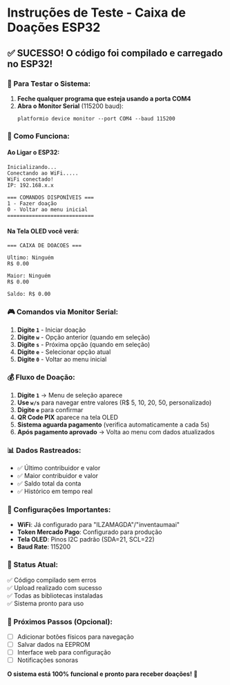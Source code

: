 # Instruções de Teste - Caixa de Doações ESP32

## ✅ SUCESSO! O código foi compilado e carregado no ESP32!

### 🔧 Para Testar o Sistema:

1. **Feche qualquer programa que esteja usando a porta COM4**
2. **Abra o Monitor Serial** (115200 baud):
   ```
   platformio device monitor --port COM4 --baud 115200
   ```

### 📱 Como Funciona:

#### **Ao Ligar o ESP32:**
```
Inicializando...
Conectando ao WiFi.....
WiFi conectado!
IP: 192.168.x.x

=== COMANDOS DISPONÍVEIS ===
1 - Fazer doação
0 - Voltar ao menu inicial
============================
```

#### **Na Tela OLED você verá:**
```
=== CAIXA DE DOACOES ===

Ultimo: Ninguém  
R$ 0.00

Maior: Ninguém
R$ 0.00

Saldo: R$ 0.00
```

### 🎮 Comandos via Monitor Serial:

1. **Digite `1`** - Iniciar doação
2. **Digite `w`** - Opção anterior (quando em seleção)
3. **Digite `s`** - Próxima opção (quando em seleção)  
4. **Digite `e`** - Selecionar opção atual
5. **Digite `0`** - Voltar ao menu inicial

### 💰 Fluxo de Doação:

1. **Digite `1`** → Menu de seleção aparece
2. **Use `w/s`** para navegar entre valores (R$ 5, 10, 20, 50, personalizado)
3. **Digite `e`** para confirmar
4. **QR Code PIX** aparece na tela OLED
5. **Sistema aguarda pagamento** (verifica automaticamente a cada 5s)
6. **Após pagamento aprovado** → Volta ao menu com dados atualizados

### 📊 Dados Rastreados:

- ✅ Último contribuidor e valor
- ✅ Maior contribuidor e valor  
- ✅ Saldo total da conta
- ✅ Histórico em tempo real

### 🔧 Configurações Importantes:

- **WiFi**: Já configurado para "ILZAMAGDA"/"inventaumaai"
- **Token Mercado Pago**: Configurado para produção
- **Tela OLED**: Pinos I2C padrão (SDA=21, SCL=22)
- **Baud Rate**: 115200

### 🚀 Status Atual:

✅ Código compilado sem erros  
✅ Upload realizado com sucesso  
✅ Todas as bibliotecas instaladas  
✅ Sistema pronto para uso  

### 📱 Próximos Passos (Opcional):

- [ ] Adicionar botões físicos para navegação
- [ ] Salvar dados na EEPROM  
- [ ] Interface web para configuração
- [ ] Notificações sonoras

**O sistema está 100% funcional e pronto para receber doações!** 🎉

